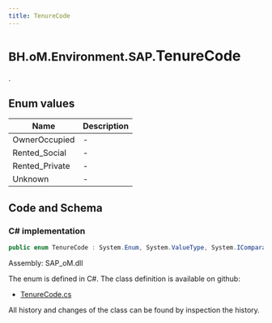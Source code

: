 ```yaml
---
title: TenureCode
---
```


# <small>BH.oM.Environment.SAP.</small>**TenureCode**

.

## Enum values

| Name            | Description                                                    |
|-----------------|----------------------------------------------------------------|
| OwnerOccupied |  -  |
| Rented_Social |  -  |
| Rented_Private |  -  |
| Unknown |  -  |


## Code and Schema

### C# implementation

``` C# title="C#"
public enum TenureCode : System.Enum, System.ValueType, System.IComparable, System.ISpanFormattable, System.IFormattable, System.IConvertible
```

Assembly: SAP_oM.dll

The enum is defined in C#. The class definition is available on github:

- [TenureCode.cs](https://github.com/BHoM/SAP_Toolkit/blob/develop/SAP_oM/Enums\TenureCode.cs)

All history and changes of the class can be found by inspection the history.
